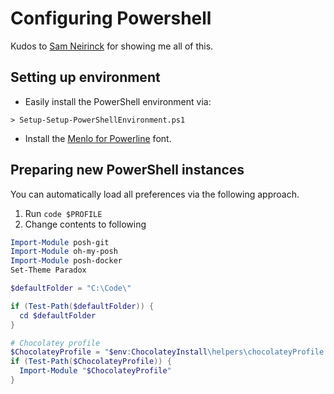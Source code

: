 # Configuring Powershell

Kudos to [Sam Neirinck](https://github.com/samneirinck) for showing me all of this.

## Setting up environment
- Easily install the PowerShell environment via:
```shell
> Setup-Setup-PowerShellEnvironment.ps1
```
- Install the [Menlo for Powerline](https://github.com/abertsch/Menlo-for-Powerline) font.

## Preparing new PowerShell instances
You can automatically load all preferences via the following approach.

1. Run `code $PROFILE`
2. Change contents to following

```powershell
Import-Module posh-git
Import-Module oh-my-posh
Import-Module posh-docker
Set-Theme Paradox

$defaultFolder = "C:\Code\"

if (Test-Path($defaultFolder)) {
  cd $defaultFolder
}

# Chocolatey profile
$ChocolateyProfile = "$env:ChocolateyInstall\helpers\chocolateyProfile.psm1"
if (Test-Path($ChocolateyProfile)) {
  Import-Module "$ChocolateyProfile"
}
```
